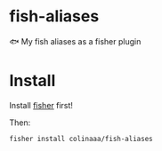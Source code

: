 # fish-aliases
:fish: My fish aliases as a fisher plugin

# Install

Install [fisher](https://github.com/jorgebucaran/fisher#installation) first!

Then:

```base
fisher install colinaaa/fish-aliases
```
